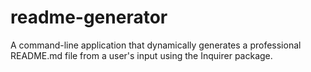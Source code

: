 # readme-generator
A command-line application that dynamically generates a professional README.md file from a user's input using the Inquirer package.
